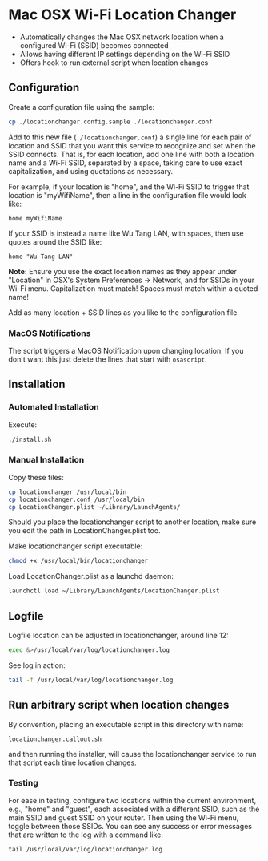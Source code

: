 # Mac OSX Wi-Fi Location Changer

* Automatically changes the Mac OSX network location when a configured Wi-Fi (SSID) becomes connected
* Allows having different IP settings depending on the Wi-Fi SSID
* Offers hook to run external script when location changes

## Configuration
Create a configuration file using the sample:

```bash
cp ./locationchanger.config.sample ./locationchanger.conf
```

Add to this new file (`./locationchanger.conf`) a single line for each pair of location and SSID that you want this service to recognize and set when the SSID connects. That is, for each location, add one line with both a location name and a Wi-Fi SSID, separated by a space, taking care to use exact capitalization, and using quotations as necessary.

For example, if your location is "home", and the Wi-Fi SSID to trigger that location is "myWifiName", then a line in the configuration file would look like:

`home myWifiName`

If your SSID is instead a name like Wu Tang LAN, with spaces, then use quotes around the SSID like:

`home "Wu Tang LAN"`

**Note:** Ensure you use the exact location names as they appear under "Location" in OSX's System Preferences -> Network, and for SSIDs in your Wi-Fi menu. Capitalization must match! Spaces must match within a quoted name!

Add as many location + SSID lines as you like to the configuration file.

### MacOS Notifications
The script triggers a MacOS Notification upon changing location. If you don't want this just delete the lines that start with `osascript`.

## Installation

### Automated Installation

Execute:
```bash
./install.sh
```

### Manual Installation

Copy these files:
```bash
cp locationchanger /usr/local/bin
cp locationchanger.conf /usr/local/bin
cp LocationChanger.plist ~/Library/LaunchAgents/
```
Should you place the locationchanger script to another location, make sure you edit the path in LocationChanger.plist too.

Make locationchanger script executable:
```bash
chmod +x /usr/local/bin/locationchanger
```
Load LocationChanger.plist as a launchd daemon:
```bash
launchctl load ~/Library/LaunchAgents/LocationChanger.plist
```
## Logfile

Logfile location can be adjusted in locationchanger, around line 12:
```bash
exec &>/usr/local/var/log/locationchanger.log
```
See log in action:
```bash
tail -f /usr/local/var/log/locationchanger.log
```

## Run arbitrary script when location changes

By convention, placing an executable script in this directory with name:

`locationchanger.callout.sh`

and then running the installer, will cause the locationchanger service to run that script each time location changes.

### Testing

For ease in testing, configure two locations within the current environment, e.g., "home" and "guest", each associated with a different SSID, such as the main SSID and guest SSID on your router. Then using the Wi-Fi menu, toggle between those SSIDs. You can see any success or error messages that are written to the log with a command like:

```
tail /usr/local/var/log/locationchanger.log
```
